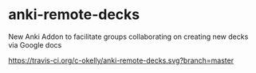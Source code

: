 # anki-remote-decks


New Anki Addon to facilitate groups collaborating on creating new decks via Google docs

https://travis-ci.org/c-okelly/anki-remote-decks.svg?branch=master
